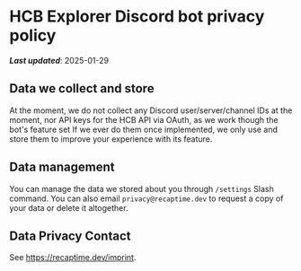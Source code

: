 # HCB Explorer Discord bot privacy policy

_**Last updated**_: 2025-01-29

## Data we collect and store

At the moment, we do not collect any Discord user/server/channel IDs at the moment, nor
API keys for the HCB API via OAuth, as we work though the bot's feature set If we ever do
them once implemented, we only use and store them to improve your experience with its
feature.

## Data management

You can manage the data we stored about you through `/settings` Slash command. You
can also email `privacy@recaptime.dev` to request a copy of your data or delete it
altogether.

## Data Privacy Contact

See <https://recaptime.dev/imprint>.
